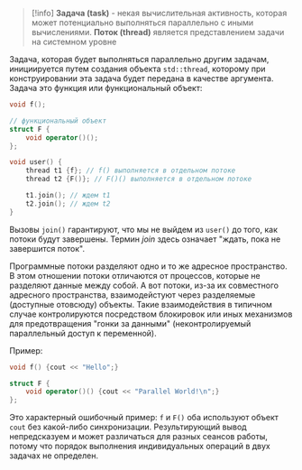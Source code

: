 > [!info]
> **Задача (task)** - некая вычислительная активность, которая может потенциально выполняться параллельно с иными вычислениями.
> **Поток (thread)** является представлением задачи на системном уровне

Задача, которая будет выполняться параллельно другим задачам, инициируется путем создания объекта `std::thread`, которому при конструировании эта задача будет передана в качестве аргумента. Задача это функция или функциональный объект:
```cpp
void f();

// функциональный объект
struct F {
	void operator()();
};

void user() {
	thread t1 {f}; // f() выполняется в отдельном потоке
	thread t2 {F()}; // F()() выполняется в отдельном потоке

	t1.join(); // ждем t1
	t2.join(); // ждем t2
}
```
Вызовы `join()` гарантируют, что мы не выйдем из `user()` до того, как потоки будут завершены. Термин *join* здесь означает "ждать, пока не завершится поток".

Программные потоки разделяют одно и то же адресное пространство. В этом отношении потоки отличаются от процессов, которые не разделяют данные между собой. А вот потоки, из-за их совместного адресного пространства, взаимодейстуют через разделяемые (доступные отовсюду) объекты. Такие взаимодействия в типичном случае контролируются посредством блокировок или иных механизмов для предотвращения "гонки за данными" (неконтролируемый параллельный доступ к переменной).

Пример:

```cpp
void f() {cout << "Hello";}

struct F {
	void operator()() {cout << "Parallel World!\n";}
};
```
Это характерный ошибочный пример: `f` и `F()` оба используют объект `cout` без какой-либо синхронизации. Результирующий вывод непредсказуем и может различаться для разных сеансов работы, потому что порядок выполнения индивидуальных операций в двух задачах не определен.
